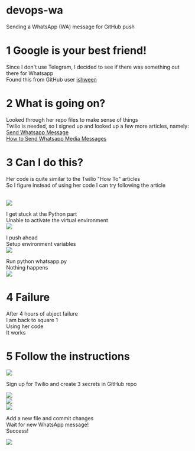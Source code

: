 # devops-wa
Sending a WhatsApp (WA) message for GitHub push

# 1 Google is your best friend!
Since I don't use Telegram, I decided to see if there was something out there for Whatsapp<br>
Found this from GitHub user <a href="https://github.com/ishween/whatsapp-push-notify-action">ishween</a>

# 2 What is going on?
Looked through her repo files to make sense of things<br>
Twilio is needed, so I signed up and looked up a few more articles, namely:<br>
<a href="https://www.twilio.com/blog/send-whatsapp-message-30-seconds-python">Send Whatsapp Message</a><br>
<a href="https://www.twilio.com/blog/how-to-send-whatsapp-media-messages-with-python">How to Send Whatsapp Media Messages</a>

# 3 Can I do this?
Her code is quite similar to the Twilio "How To" articles<br>
So I figure instead of using her code I can try following the article<br><br>

![](folder.jpg)<br>

I get stuck at the Python part<br>
Unable to activate the virtual environment<br>
![](powershell.jpg)<br>

I push ahead<br>
Setup environment variables<br>
![](envvar.jpg)<br>

Run python whatsapp.py<br>
Nothing happens<br>
![](powershell2.jpg)<br>

# 4 Failure
After 4 hours of abject failure<br>
I am back to square 1<br>
Using her code<br>
It works

# 5 Follow the instructions

![](ishween.jpg)<br>

Sign up for Twilio and create 3 secrets in GitHub repo<br>

![](twilio.jpg)<br>
![](secrets.jpg)<br>
![](secrets2.jpg)<br>

Add a new file and commit changes<br>
Wait for new WhatsApp message!<br>
Success!<br>

![](whatsapp.jpg)
